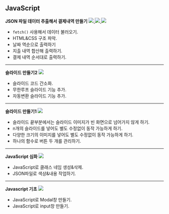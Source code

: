 ## JavaScript

<b>JSON 파일 데이터 추출해서 결제내역 만들기</b>
<a href="https://velog.io/@sweet_pumpkin/Megabyte-School-JSON-%ED%8C%8C%EC%9D%BC-%EB%8D%B0%EC%9D%B4%ED%84%B0-%EA%B0%80%EC%A0%B8%EC%99%80%EC%84%9C-%EB%A6%AC%EC%8A%A4%ED%8A%B8-%EB%A7%8C%EB%93%A4%EA%B8%B0">
  <img src="https://img.shields.io/badge/Blog-20C997?style=flat-square&logo=Velog&logoColor=FFFFFF"/>
</a>
<a href="https://github.com/Sweet-Pumpkin/mgs-toy-project">
  <img src="https://img.shields.io/badge/CODE-000000?style=flat-square&logo=CodersRank&logoColor=FFFFFF"/>
</a>
<a href="https://gilded-hotteok-27194b.netlify.app/">
  <img src="https://img.shields.io/badge/LINK-00C7B7?style=flat-square&logo=Netlify&logoColor=FFFFFF"/>
</a>

  - `fetch()` 사용해서 데이터 불러오기.
  - HTML&CSS 구조 파악.
  - 날짜 역순으로 출력하기
  - 지출 내역 합산해 출력하기.
  - 결제 내역 순서대로 출력하기.

---

<b>슬라이드 만들기2</b>
<a href="https://velog.io/@sweet_pumpkin/Megabyte-School-%EB%AC%B4%ED%95%9C%EC%9C%BC%EB%A1%9C-%EC%A6%90%EA%B8%B0%EB%8A%94-%EC%8A%AC%EB%9D%BC%EC%9D%B4%EB%93%9C-%EB%A7%8C%EB%93%A4%EA%B8%B0-%EB%AC%B4%ED%95%9C%EB%A3%A8%ED%94%84%EC%9E%90%EB%8F%99%EB%B3%80%ED%99%98">
  <img src="https://img.shields.io/badge/Blog-20C997?style=flat-square&logo=Velog&logoColor=FFFFFF"/>
</a>

  - 슬라이드 코드 간소화.
  - 무한루프 슬라이드 기능 추가.
  - 자동변환 슬라이드 기능 추가.

---

<b>슬라이드 만들기1</b>
<a href="https://velog.io/@sweet_pumpkin/Megabyte-School-Javascript%EB%A1%9C-%EC%8A%AC%EB%9D%BC%EC%9D%B4%EB%93%9C-%EB%A7%8C%EB%93%A4%EA%B8%B0">
  <img src="https://img.shields.io/badge/Blog-20C997?style=flat-square&logo=Velog&logoColor=FFFFFF"/>
</a>

  - 슬라이드 끝부분에서는 슬라이드 이미지가 빈 화면으로 넘어가지 않게 하기.
  - n개의 슬라이드를 넣어도 별도 수정없이 동작 가능하게 하기.
  - 다양한 크기의 이미지를 넣어도 별도 수정없이 동작 가능하게 하기.
  - 하나의 함수로 버튼 두 개를 관리하기.

---

<b>JavaScript 심화</b>
<a href="https://github.com/Sweet-Pumpkin/react-to-do-list">
  <img src="https://img.shields.io/badge/CODE-000000?style=flat-square&logo=CodersRank&logoColor=FFFFFF"/>
</a>

  - JavaScript로 클래스 네임 생성&삭제.
  - JSON파일로 색상&내용 작업하기.

---

<b>Javascript 기초</b>
<a href="https://velog.io/@sweet_pumpkin/Megabyte-School-Javascript-%ED%8A%B9%EA%B0%95-%EA%B8%B0%EB%B3%B8-%EA%B0%9C%EB%85%90-%EC%95%8C%EC%95%84%EB%B3%B4%EA%B8%B0">
  <img src="https://img.shields.io/badge/Blog-20C997?style=flat-square&logo=Velog&logoColor=FFFFFF"/>
</a>

  - JavaScript로 Modal창 만들기.
  - JavaScript로 input창 만들기.